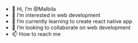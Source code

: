 - 👋 Hi, I’m @Malbila
- 👀 I’m interested in web development
- 🌱 I’m currently learning to create react native app
- 💞️ I’m looking to collaborate on web development
- 📫 How to reach me 

<!---
Malbila/Malbila is a ✨ special ✨ repository because its `README.md` (this file) appears on your GitHub profile.
You can click the Preview link to take a look at your changes.
--->

